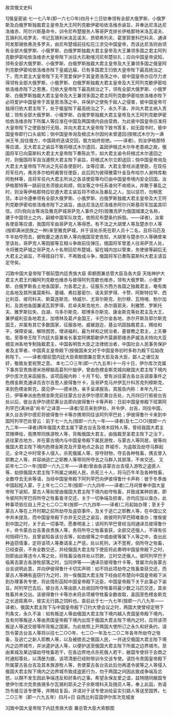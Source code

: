 <!-- { "loadSidebar": true } -->
故宫俄文史料


1俄皇密谕
七一七八年(即一六七○年)四月十三日钦奉领有全部大俄罗斯、小俄罗斯及白俄罗斯独裁君主皇帝及大王阿列克歇伊密哈依洛维赤谕旨，并奉达尼洛达尼洛维赤、阿尔兴斯基命令，训令尼布楚服务人等哥萨克排长伊格那特米洛瓦诺夫、瓦锡利扎哈罗夫、书记瓦锡利米洛瓦诺夫、昂顿希列夫、葛里郭里科巴科夫、通译阿发那锡依弗尧多罗夫，由尼布楚城前往松花江求见中国皇帝，而该达尼洛则由领有全部大俄罗斯、小俄罗斯、白俄罗斯独裁大君主皇帝及大王兼领多国之君主阿列克歇伊密哈依洛维赤大皇帝陛下派往大石勒喀河尼布楚驻扎；应向中国皇帝说知，领有全部大俄罗斯、小俄罗斯、白俄罗斯独裁大君主皇帝及大王兼领多国之俄皇阿列克歇伊密哈依洛维赤陛下皇威远届，已有多国君王归依大皇帝陛下最高统治之下，而大君主大皇帝陛下无不宽爱保护于其皇恩浩荡之中，彼中国皇帝亦应尽力求得领有全部大俄罗斯、小俄罗斯、白俄罗斯独裁大君主皇帝及大王阿列克歇伊密哈依洛维赤陛下之恩惠，归依大皇帝陛下最高统治之下，领有全部大俄罗斯、小俄罗斯、白俄罗斯独裁大君主皇帝及大王兼领多国之君主阿列克歇伊密哈依洛维赤陛下必将爱护中国皇帝于其皇恩浩荡之中，并保护之使免于敌人之侵害，彼中国皇帝可独得归依大君主陛下，处于俄皇陛下最高统治之下，永久不渝，并向大君主纳入贡赋；领有全部大俄罗斯、小俄罗斯、白俄罗斯独裁大君主皇帝及大王阿列克歇伊密哈依洛维赤陛下所属人等应准在中国及两国境内自由营商，为此彼中国皇帝应准将大皇帝陛下之使臣放行无阻，并向大君主大皇帝陛下致书答复，如无国书时，彼中国皇帝即行口头谕知；倘中国皇帝询及根忒木尔因何未曾遣回(按根忒木尔为一满洲王爷,投往俄方，中国政府迭请交回，俄方始终拒绝。——译者)，则汝伊格那特等应谓，无大君主之谕旨不敢将根忒木尔遣回，盖因伊根忒木尔年老患病之故，俄国将军已向莫斯科大君主大皇帝陛下奏陈此节，如大君主谕令将根忒木尔遣回之时，则俄国将军自当遵照大君主陛下谕旨，将根忒木尔立即送回；倘中国皇帝询及大君主大皇帝陛下所派之先前各使臣时，汝等应谓，大君主曾经派遣使臣，在现任将军任内，弗尧多尔柏柯甫曾任使臣，此后则为彼得雅雷什金及布哈尔人谢特库勒阿勃林等，且将军任内大君主所派之各该使臣等均已由中国皇帝境内安全回国。汝伊格那特等一路前往务须彼此和顺，倘汝等之中任系谁何不肯顺从，并敢于暴乱之时，则汝等伊格那特应钦遵大君主谕旨将不顺从及暴乱之人，加以惩罚，勿稍宽贷。本训令遵奉领有全部大俄罗斯、小俄罗斯、白俄罗斯独裁大君主皇帝及大王阿列克歇伊密哈依洛维赤陛下之谕旨，由达尼洛达尼洛维赤阿尔兴斯基将军加盖其印信。(印)倘向汝等询及雅克萨城哥萨克人事件之时(按雅克萨为俄国城堡之名称，建于中国领土之内，嗣被中国军队攻克，依照尼布楚条约拆毁。——译者)，汝辈各使臣等应谓，我国将军由哥萨克人等得悉，有不法之大胡里人等及楚赤尔人等(按即满洲民族之一种)来至雅克萨城，并于该处杀死在职人员十二名，且将马匹及牛羊劫夺而去，据牧鹿之通古斯人等向俄国官吏告知，大胡里与楚赤尔人等确曾来至该处，哥萨克人等因彼等互相斗争故前往弹压，俄国将军曾差人往哥萨克人处，令将雅克萨城之哥萨克人十名带回尼布楚城，留在城内加以管束，务使彼等嗣后无大君主之谕旨，不得擅自行军，不再致成斗争，俄国将军已奏陈莫斯科大君主请旨定夺矣。

2致中国大皇帝陛下御前暨内廷贵族大臣
索额图兼总管大臣及各大臣
天佑神护大君主大君王约翰阿列克歇也维赤与彼得阿列克歇也维赤，领有大俄罗斯、小俄罗斯、白俄罗斯各土地各国家，为各君之主，征服东方西方各国之独裁君主，奄有南北各地及其所属莫斯科、基辅、弗拉基密尔、诺夫郭罗得、卡赞、阿斯特拉罕、西比利亚、坡司科夫、斯莫连斯克、特威尔、尤哥尔斯克、别尔穆、瓦特喀、勃尔加利，及其他各国兼诺瓦郭罗得、尼卓夫斯克地方、赤尔聂郭夫、利雅赞、罗斯托夫、雅罗斯拉失、白湖、乌多尔斯克、鄂博多尔斯克、康金斯克等处君主及大王，兼伊威利亚各地君主，加塔林及葛卢金国王，卡巴尔金各地，赤尔开斯及郭尔斯克国王，并属有其它多数国家，征服各地，威被遐迩，基业巩固独裁君主，赐给和平，保障安谧，解除困苦，增进福利，最为祥和之统治者，基督教之君主，上天眷佑，至尊帝王陛下内廷大臣兼省长事宜阿佛那歇伊齐莫扉耶维赤萨威洛夫特向大亚细亚洲各地专制独裁君主，中国各明哲大臣之法律统治者，中国社会人民事务保护者及主宰者，中国真主皇帝殿下(按俄国来文对于中国皇帝初时多称为殿下后始改称陛下。——译者)御前暨内廷大臣索额图兼总管大臣及各大臣，鄙人之诸位友好，敬致友爱祝贺之意。
本七二○三年(即一六九五年)十一月十日，伊尔库次克属下事务官贵族德米扬穆脑高葛列什脑伊，曾由色楞金斯克城向敝国大君主陛下境内伊尔库次克来函报告。该项函报内称：十月下旬，曾有派往蒙古各台吉调查事件之色楞金斯克通译员吉尔吉思人彼得鲁什卡，及哥萨克马弁伊瓦什科苏克列穆斯克，来到色楞金斯克，面见伊——德米扬，亲手呈递报告。其报告内称：本年九月二日，伊等奉派由色楞金斯克前往蒙古台吉伊尔德尼黄台吉处，九月四日行抵彼台吉处以后，彼台吉伊尔德尼黄台吉即向彼得鲁什卡等声称：日前中国皇帝殿下班第阿列罕巴(满洲语“尚书”之译音——译者)官员来到伊处，并令伊、台吉，同往中国，来久台吉伊尔德尼将彼得鲁什卡等亦携带同往该阿列罕巴处；伊彼得鲁什卡来到中国阿列罕巴处曾云：前于七一九九(按即一六九一年——译者)及七二○○(按即一六九二年——译者)两年俄国大君主属下蒙古台吉及塔木奴特人等，曾经我国大君主赏赐俸给，竟携带同族游牧人等，背叛俄国大君主，由独裁至圣君主陛下之治下，逃往蒙古地方，并在蒙古境内与中国皇帝殿下属民游牧，与蒙古人等同居，彼等向俄国大君主陛下境内色楞金斯克及开垦地点之各边
界城市，为盗取及劫夺马群起见，全年之中时常多人侵入，杀死俄属人等，掠夺财物，夺去各种牲畜，携去曾入耶教之人等，并容纳逃亡之耶教人等带同所夺去之马群入其部落，不肯交还。
又前年七二○一年(按即一六九三年——译者)曾由各该蒙古台吉侵入游牧之盗匪人等，劫掠俄国大君主陛下所属之纳税人民，杀死三十人，将马匹牛羊及各种牲畜，全数夺去无余等语，当经中国皇帝殿下阿列罕巴向伊彼得鲁什卡声称：彼于冬季由中国起程入蒙，于上年七二○二年(按即一六九四年——译者)二月间曾奉中国大皇帝陛下谕知，蒙古人等如曾由俄国大君主陛下境内劫夺牲畜，并致成某种损害，即令彼阿列罕巴将所夺之牲畜查寻交还，关于一切争端及损害，亦均应加以查办，此种事项皆应自上开之七二○二年(按即一六九四年——译者)二月起始办理；至关于蒙古人等在上开时期之前所劫夺及盗窃事件，及关于逃亡之耶教人等，在中国公文中并未提及，而中国皇帝殿下亦并无交还之谕旨，故彼阿列罕巴碍难查办；惟俟彼到中国之时，关于此一切事项，愿奏明圣上；该阿列罕巴曾经当同通译员彼得鲁什卡，命令蒙古台吉善良贵族人等，务将所夺之牲畜查获，全部交还俄人，不得有任何阻碍行为，且曾谕知各该台吉等，如由彼等之中或由彼等属下人等之中，查出此种盗窃情事，定将该项人等奏请圣上严惩，处以死刑，决不宽宥，倘所夺之牲畜，已经查获，不肯全数交还，并经俄国大君主陛下使臣将此奏明中国皇帝殿下之时，则即由此等违令人等之处，将牲畜没收并处以罚款，立时交还俄人。彼阿列罕巴于临离去蒙古各游牧部落之时，当同伊等——通译员彼得鲁什卡等，曾屡次向各蒙古台吉说明此意，并向伊彼得鲁什卡切实声明：如不将此项劫夺之牲畜查获交还，而蒙古人等确有盗窃行为之时，则一俟俄国大君主陛下经由尼布楚向中国皇帝殿下派到办理事务专使，将此情形函知中国皇帝殿下近臣，中国皇帝殿下关于此事必下谕旨。阿列罕巴去后，彼台吉人等由匪人处收回所夺牲畜将最少数之马匹交还，其余牲畜并未交出。该彼得鲁什卡等亦未将此项被夺牲畜全数收取，盖因至色楞金斯克之长途距离中，彼实无行路之饲料也。查前此于七一九七年(按即一六八九年——译者)，俄国大君主陛下与中国皇帝殿下订约大使会议之时，两国大使曾经定明下列条文，永久不渝：如有叛逆人等由俄国大君主陛下境内越入贵国皇帝殿下境内，及有何等叛逆人等由贵国皇帝殿下境内出现于俄国大君主陛下境内之时，应将该项叛逆人等送交彼等所背叛之国家。为此依照上开两国大使所订之永久和好条约，请饬令蒙古台吉人等将以往七二○○年、七二○一年及七二○二年各年所劫夺之牲畜，及逃亡之新入耶教人等，以及被掳去之俄国人民，一并送交俄国大君主陛下境内之边界城市，并派遣护送人等，以便护送至俄国大君主陛下所属之边界城市。至由某城及某边镇劫夺牲畜若干，在各边界地点杀死俄人若干，敝国专使将于会商之时通知尊处，以清册为据，该项清册已经附带训令交该专使。请饬令贵国皇帝殿下所属蒙古各台吉及其本族游牧人等，务使蒙古各台吉此后勿再遣令彼等之人等侵入俄国大君主陛下境内之边界城市致成盗匪行为，勿于两国之间因此致成争端及忿怒，以期不发生因此争端违反和好条约之事。希望永保友爱之谊，兹特随同敝国专使伊尔库次克贵族锡多尔瓦锡利耶夫之子佘斯塔科夫及随员人等，奉上此函，务请饬令接见该专使等，并赐给复函，并请对于该专使派给妥实引路人等送至国界。七二○三年（即一六九五年）四月×日
自西比利亚国伊尔库次克城发

3致中国大皇帝陛下内廷贵族大臣
兼总管大臣大索额图
